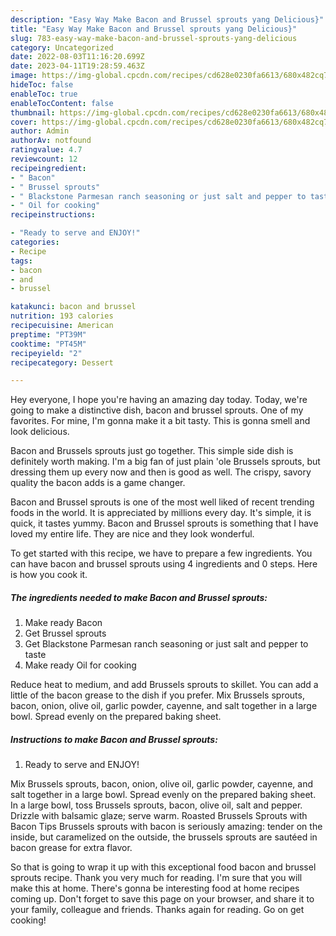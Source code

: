 ```yaml
---
description: "Easy Way Make Bacon and Brussel sprouts yang Delicious}"
title: "Easy Way Make Bacon and Brussel sprouts yang Delicious}"
slug: 783-easy-way-make-bacon-and-brussel-sprouts-yang-delicious
category: Uncategorized
date: 2022-08-03T11:16:20.699Z
date: 2023-04-11T19:28:59.463Z
image: https://img-global.cpcdn.com/recipes/cd628e0230fa6613/680x482cq70/bacon-and-brussel-sprouts-recipe-main-photo.jpg
hideToc: false
enableToc: true
enableTocContent: false
thumbnail: https://img-global.cpcdn.com/recipes/cd628e0230fa6613/680x482cq70/bacon-and-brussel-sprouts-recipe-main-photo.jpg
cover: https://img-global.cpcdn.com/recipes/cd628e0230fa6613/680x482cq70/bacon-and-brussel-sprouts-recipe-main-photo.jpg
author: Admin
authorAv: notfound
ratingvalue: 4.7
reviewcount: 12
recipeingredient:
- " Bacon"
- " Brussel sprouts"
- " Blackstone Parmesan ranch seasoning or just salt and pepper to taste"
- " Oil for cooking"
recipeinstructions:

- "Ready to serve and ENJOY!"
categories:
- Recipe
tags:
- bacon
- and
- brussel

katakunci: bacon and brussel 
nutrition: 193 calories
recipecuisine: American
preptime: "PT39M"
cooktime: "PT45M"
recipeyield: "2"
recipecategory: Dessert

---
```



Hey everyone, I hope you're having an amazing day today. Today, we're going to make a distinctive dish, bacon and brussel sprouts. One of my favorites. For mine, I'm gonna make it a bit tasty. This is gonna smell and look delicious.

Bacon and Brussels sprouts just go together. This simple side dish is definitely worth making. I&#39;m a big fan of just plain &#39;ole Brussels sprouts, but dressing them up every now and then is good as well. The crispy, savory quality the bacon adds is a game changer.

Bacon and Brussel sprouts is one of the most well liked of recent trending foods in the world. It is appreciated by millions every day. It's simple, it is quick, it tastes yummy. Bacon and Brussel sprouts is something that I have loved my entire life. They are nice and they look wonderful.


To get started with this recipe, we have to prepare a few ingredients. You can have bacon and brussel sprouts using 4 ingredients and 0 steps. Here is how you cook it.

<!--inarticleads1-->

##### The ingredients needed to make Bacon and Brussel sprouts:

1. Make ready  Bacon
1. Get  Brussel sprouts
1. Get  Blackstone Parmesan ranch seasoning or just salt and pepper to taste
1. Make ready  Oil for cooking


Reduce heat to medium, and add Brussels sprouts to skillet. You can add a little of the bacon grease to the dish if you prefer. Mix Brussels sprouts, bacon, onion, olive oil, garlic powder, cayenne, and salt together in a large bowl. Spread evenly on the prepared baking sheet. 

<!--inarticleads2-->

##### Instructions to make Bacon and Brussel sprouts:


1. Ready to serve and ENJOY!

Mix Brussels sprouts, bacon, onion, olive oil, garlic powder, cayenne, and salt together in a large bowl. Spread evenly on the prepared baking sheet. In a large bowl, toss Brussels sprouts, bacon, olive oil, salt and pepper. Drizzle with balsamic glaze; serve warm. Roasted Brussels Sprouts with Bacon Tips Brussels sprouts with bacon is seriously amazing: tender on the inside, but caramelized on the outside, the brussels sprouts are sautéed in bacon grease for extra flavor. 

So that is going to wrap it up with this exceptional food bacon and brussel sprouts recipe. Thank you very much for reading. I'm sure that you will make this at home. There's gonna be interesting food at home recipes coming up. Don't forget to save this page on your browser, and share it to your family, colleague and friends. Thanks again for reading. Go on get cooking!
